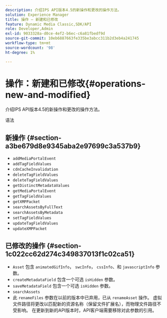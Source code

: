 ```yaml
---
description: 介绍IPS API版本4.5的新操作和更改的操作方法。
solution: Experience Manager
title: 操作 — 新建和已修改
feature: Dynamic Media Classic,SDK/API
role: Developer,Admin
exl-id: 9033328a-d0ce-4ef2-b6ec-c6a81fbedf9d
source-git-commit: 10eb6887663fe335be3abcc311b2d3eb4a241745
workflow-type: tm+mt
source-wordcount: '98'
ht-degree: 1%

---
```


# 操作：新建和已修改{#operations-new-and-modified}

介绍IPS API版本4.5的新操作和更改的操作方法。

语法

## 新操作 {#section-a3be679d8e9345aba2e97699c3a537b9}

* `addMediaPortalEvent`
* `addTagFieldValues`
* `cdnCacheInvalidation`
* `deleteTagFieldValues`
* `deleteTagFieldValues`
* `getDistinctMetadataValues`
* `getMediaPortalEvent`
* `getTagFieldValues`
* `getXMPPacket`
* `searchAssetsByFullText`
* `searchAssetsByMetadata`
* `setTagFieldValues`
* `updateTagFieldValues`
* `updateXMPPacket`

## 已修改的操作 {#section-1c022cc62d274c349837013f1c02ca51}

* `Asset` 包含 `animatedGifInfo`， `swcInfo`， `cssInfo`、和 `javascriptInfo` 参数。
* `createMetadataField` 包含一个可选 `isHidden` 参数。
* `saveMetadataField` 包含一个可选 `isHidden` 参数。
* `searchAssets`
* 此 `renameFiles` 参数在以前的版本中已弃用，已从 `renameAsset` 操作。 虚拟文件路径将更改以匹配新的资源名称（保留文件扩展名），而物理文件路径不受影响。 在更新到新的API版本时，API客户端需要移除对此参数的引用。

